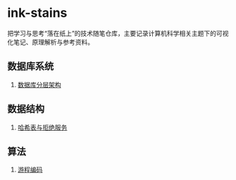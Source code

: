 # ink-stains

把学习与思考“落在纸上”的技术随笔仓库，主要记录计算机科学相关主题下的可视化笔记、原理解析与参考资料。



## 数据库系统

1. [数据库分层架构](数据库系统/数据库分层架构.md)



## 数据结构

1. [哈希表与拒绝服务](数据结构/哈希表与拒绝服务.md)



## 算法

1. [游程编码](算法/游程编码.md)
